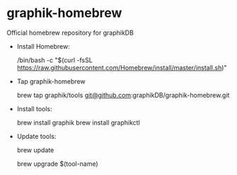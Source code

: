 # graphik-homebrew

Official homebrew repository for graphikDB

- Install Homebrew:

    
    /bin/bash -c "$(curl -fsSL https://raw.githubusercontent.com/Homebrew/install/master/install.sh)"
    

- Tap graphik-homebrew

    
    brew tap graphik/tools git@github.com:graphikDB/graphik-homebrew.git
    

- Install tools:

    
    brew install graphik
    brew install graphikctl
    

- Update tools:

    
    brew update
    
    brew upgrade $(tool-name)



    
    
